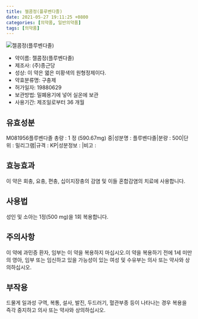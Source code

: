 ```yaml
---
title: 젤콤정(플루벤다졸)
date: 2021-05-27 19:11:25 +0800
categories: [의약품, 일반의약품]
tags: [의약품]
---
```

![젤콤정(플루벤다졸)](https://nedrug.mfds.go.kr/pbp/cmn/itemImageDownload/150885309980600004)

- 약이름: 젤콤정(플루벤다졸)
- 제조사: (주)종근당
- 성상: 이 약은 엷은 미황색의 원형정제이다.
- 약효분류명: 구충제
- 허가일자: 19880629
- 보관방법: 밀폐용기에 넣어 실온에 보관
- 사용기간: 제조일로부터 36 개월
## 유효성분
M081956플루벤다졸
총량 : 1 정 (590.67mg) 중|성분명 : 플루벤다졸|분량 : 500|단위 : 밀리그램|규격 : KP|성분정보 : |비고 :
## 효능효과
이 약은 회충, 요충, 편충, 십이지장충의 감염 및 이들 혼합감염의 치료에 사용합니다.
## 사용법
성인 및 소아는 1정(500 mg)을 1회 복용합니다.
## 주의사항
이 약에 과민증 환자, 임부는 이 약을 복용하지 마십시오.이 약을 복용하기 전에 1세 미만의 영아, 임부 또는 임신하고 있을 가능성이 있는 여성 및 수유부는 의사 또는 약사와 상의하십시오.
## 부작용
드물게 일과성 구역, 복통, 설사, 발진, 두드러기, 혈관부종 등이 나타나는 경우 복용을 즉각 중지하고 의사 또는 약사와 상의하십시오.
